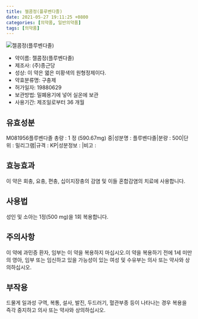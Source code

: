 ```yaml
---
title: 젤콤정(플루벤다졸)
date: 2021-05-27 19:11:25 +0800
categories: [의약품, 일반의약품]
tags: [의약품]
---
```

![젤콤정(플루벤다졸)](https://nedrug.mfds.go.kr/pbp/cmn/itemImageDownload/150885309980600004)

- 약이름: 젤콤정(플루벤다졸)
- 제조사: (주)종근당
- 성상: 이 약은 엷은 미황색의 원형정제이다.
- 약효분류명: 구충제
- 허가일자: 19880629
- 보관방법: 밀폐용기에 넣어 실온에 보관
- 사용기간: 제조일로부터 36 개월
## 유효성분
M081956플루벤다졸
총량 : 1 정 (590.67mg) 중|성분명 : 플루벤다졸|분량 : 500|단위 : 밀리그램|규격 : KP|성분정보 : |비고 :
## 효능효과
이 약은 회충, 요충, 편충, 십이지장충의 감염 및 이들 혼합감염의 치료에 사용합니다.
## 사용법
성인 및 소아는 1정(500 mg)을 1회 복용합니다.
## 주의사항
이 약에 과민증 환자, 임부는 이 약을 복용하지 마십시오.이 약을 복용하기 전에 1세 미만의 영아, 임부 또는 임신하고 있을 가능성이 있는 여성 및 수유부는 의사 또는 약사와 상의하십시오.
## 부작용
드물게 일과성 구역, 복통, 설사, 발진, 두드러기, 혈관부종 등이 나타나는 경우 복용을 즉각 중지하고 의사 또는 약사와 상의하십시오.
